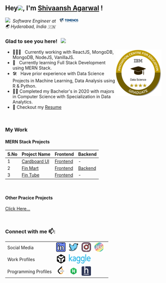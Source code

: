 <div>
<h2>Hey<img src="https://media.giphy.com/media/hvRJCLFzcasrR4ia7z/giphy.gif" width="25px">, I'm <a href="https://shivaansh-agarwal.netlify.app/index.html">Shivaansh Agarwal</a> !</h2>
</div>

<em><img src="https://media.giphy.com/media/WUlplcMpOCEmTGBtBW/giphy.gif" width="30"/>&nbsp; Software Engineer at &nbsp; <a href="https://www.temenos.com/"><img alt="Temenos" height="15px" width="60px" src=resources/logos/temenos.png /></a></em>
<br>
<em>🌏 Hyderabad, India 🇮🇳</em>


### Glad to see you here! &nbsp; ![](https://visitor-badge.glitch.me/badge?page_id=Shivaansh-Agarwal.Shivaansh-Agarwal)

[<img align="right" alt="IBM Badge" width="150px" src="resources/logos/Data_Science_4-Star_Graduate.png">](https://www.youracclaim.com/badges/1de4e24e-996d-4795-b028-4a31498cc92f/linked_in_profile)

- 👨🏽‍💻 &nbsp; Currently working with ReactJS, MongoDB, MongoDB, NodeJS, VanillaJS.
- 🚀 &nbsp; Currently learning Full Stack Development using MERN Stack.
- 🛠 &nbsp; Have prior experience with Data Science Projects in Machine Learning, Data Analysis using R & Python.
- :student: Completed my Bachelor's in 2020 with majors in Computer Science with Specialization in Data Analytics.
- 📝 Checkout my [Resume]()

<br/>

### My Work

#### MERN Stack Projects
S.No | Project Name | Frontend | Backend
--- | --- | --- | ---
1 | [Cardboard UI](https://cardboard-ui-dev.netlify.app/) | [Frontend](https://github.com/Shivaansh-Agarwal/Cardboard-UI) | -
2 | [Fin Mart](https://fin-mart-dev.netlify.app/) | [Frontend](https://github.com/Shivaansh-Agarwal/fin-mart) | [Backend](https://github.com/Shivaansh-Agarwal/fin-mart-backend)
3 | [Fin Tube](https://fin-tube-dev.netlify.app/) | [Frontend](https://github.com/Shivaansh-Agarwal/fin-tube) | -

<br/>

#### Other Pracice Projects
[Click Here...](https://github.com/Shivaansh-Agarwal/WebApps/blob/main/README.md)

<br/>

### Connect with me 📫:
<table>
    <tr>
        <td>Social Media
        <td>
            <!-- Linkedin -->
            <a href="https://www.linkedin.com/in/shivaansh-agarwal/"><img height="30" src="resources/icons/linkedin.png"/></a>&nbsp;&nbsp;
            <!-- Twitter -->
            <a href="httpss://twitter.com/Shivansh_97"><img height="30" src="resources/icons/twitter.png"/></a>&nbsp;&nbsp;
            <!-- Instagram -->
            <a href="https://www.instagram.com/shivaansh.agarwal/"><img height="30" src="resources/icons/instagram.png"/></a>&nbsp;&nbsp;
            <!-- dev.to -->
            <a href="https://dev.to/shiv1998"><img height="30" src="resources/icons/devto.png"/></a>&nbsp;&nbsp;
    </tr>
    <tr>
        <td>Work Profiles
        <td>
            <!-- codesandbox -->
            <a href="https://codesandbox.io/u/Shivaansh-Agarwal"><img height="30" src="resources/icons/codesandbox.svg"/></a>&nbsp;&nbsp;
            <!-- kaggle -->
            <a href="https://www.kaggle.com/shivaansh"><img height="30" width="70" src="resources/icons/kaggle.png"/></a>&nbsp;&nbsp;
    </tr>
    <tr>
        <td>Programming Profiles
        <td>
            <!-- Leetcode -->
            <a href="https://leetcode.com/shivaansh/"><img height="30" src="resources/icons/leetcode.png"/></a>&nbsp;&nbsp;
            <!-- Hackerrank -->
            <a href="https://www.hackerrank.com/shivaansh_1998"><img height="30" src="resources/icons/hackerrank.png"/></a>&nbsp;&nbsp;
            <!-- HackerEarth -->
            <a href="https://www.hackerearth.com/@shivanshagrawal1997"><img height="30" src="resources/icons/hackerearth.png"/></a>&nbsp;&nbsp;
    </tr>
</table>
